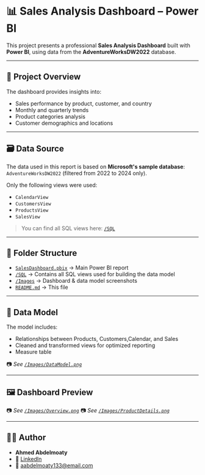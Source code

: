 # 📊 Sales Analysis Dashboard – Power BI

This project presents a professional **Sales Analysis Dashboard** built with **Power BI**, using data from the **AdventureWorksDW2022** database.

---

## 🔎 Project Overview

The dashboard provides insights into:
- Sales performance by product, customer, and country
- Monthly and quarterly trends
- Product categories analysis
- Customer demographics and locations

---

## 🗃 Data Source

The data used in this report is based on **Microsoft's sample database**:  
`AdventureWorksDW2022` (filtered from 2022 to 2024 only).

Only the following views were used:

- `CalendarView`
- `CustomersView`
- `ProductsView`
- `SalesView`

> You can find all SQL views here: [`/SQL`](./SQL)

---

## 📁 Folder Structure

- [`SalesDashboard.pbix`](./SalesDashboard.pbix) → Main Power BI report  
- [`/SQL`](./SQL) → Contains all SQL views used for building the data model  
- [`/Images`](./Images) → Dashboard & data model screenshots  
- [`README.md`](./README.md) → This file

---

## 🧱 Data Model

The model includes:
- Relationships between Products, Customers,Calendar, and Sales
- Cleaned and transformed views for optimized reporting
- Measure table

📷 _See [`/Images/DataModel.png`](./Images/DataModel.png)_

---

## 🖼 Dashboard Preview

📷 _See [`/Images/Overview.png`](./Images/Overview.png)_
📷 _See [`/Images/ProductDetails.png`](./Images/ProductDetails.png)_

---

## 👨‍💻 Author

- **Ahmed Abdelmoaty**
- 💼 [LinkedIn](https://www.linkedin.com/in/ahmed-abdelmoaty-2b6860357)
- 📧 aabdelmoaty133@email.com

